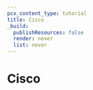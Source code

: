 ```yaml
---
pcx_content_type: tutorial
title: Cisco
_build:
  publishResources: false
  render: never
  list: never
---
```


# Cisco
